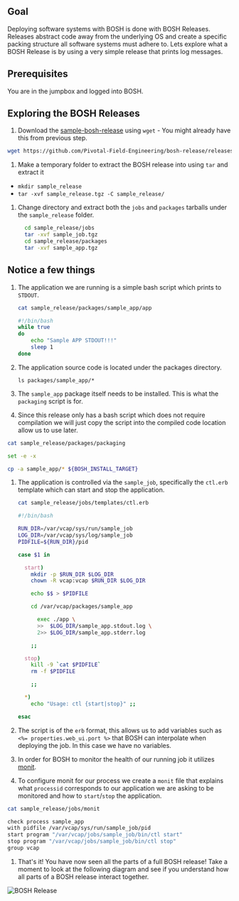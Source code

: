 ## Goal

Deploying software systems with BOSH is done with BOSH Releases. Releases abstract code away from the underlying OS and create a specific packing structure all software systems must adhere to. Lets explore what a BOSH Release is by using a very simple release that prints log messages.

## Prerequisites

You are in the jumpbox and logged into BOSH.

## Exploring the BOSH Releases


1. Download the [sample-bosh-release](https://github.com/Pivotal-Field-Engineering/bosh-release) using `wget` - You might already have this from previous step.

```bash
wget https://github.com/Pivotal-Field-Engineering/bosh-release/releases/download/1.2/sample_release.tgz
```

1. Make a temporary folder to extract the BOSH release into using `tar` and extract it

  - `mkdir sample_release`
  - `tar -xvf sample_release.tgz -C sample_release/`

1. Change directory and extract both the `jobs` and `packages` tarballs under the `sample_release` folder.

    ```bash
      cd sample_release/jobs
      tar -xvf sample_job.tgz
      cd sample_release/packages
      tar -xvf sample_app.tgz
    ```

##  Notice a few things

1. The application we are running is a simple bash script which prints to `STDOUT`.
    ```bash
    cat sample_release/packages/sample_app/app

    #!/bin/bash
    while true
    do
    	echo "Sample APP STDOUT!!!"
    	sleep 1
    done
    ```

1. The application source code is located under the packages directory.

    `ls packages/sample_app/*`

1. The `sample_app` package itself needs to be installed. This is what the `packaging` script is for.

1. Since this release only has a bash script which does not require compilation we will just copy the script into the compiled code location allow us to use later.

  ```bash
  cat sample_release/packages/packaging

  set -e -x

  cp -a sample_app/* ${BOSH_INSTALL_TARGET}
  ```

1. The application is controlled via the `sample_job`, specifically the `ctl.erb` template which can start and stop the application.

    ```bash
    cat sample_release/jobs/templates/ctl.erb

    #!/bin/bash

    RUN_DIR=/var/vcap/sys/run/sample_job
    LOG_DIR=/var/vcap/sys/log/sample_job
    PIDFILE=${RUN_DIR}/pid

    case $1 in

      start)
        mkdir -p $RUN_DIR $LOG_DIR
        chown -R vcap:vcap $RUN_DIR $LOG_DIR

        echo $$ > $PIDFILE

        cd /var/vcap/packages/sample_app

          exec ./app \
          >>  $LOG_DIR/sample_app.stdout.log \
          2>> $LOG_DIR/sample_app.stderr.log

        ;;

      stop)
        kill -9 `cat $PIDFILE`
        rm -f $PIDFILE

        ;;

      *)
        echo "Usage: ctl {start|stop}" ;;

    esac
    ```
1.  The script is of the `erb` format, this allows us to add variables such as `<%= properties.web_ui.port %>` that BOSH can interpolate when deploying the job. In this case we have no variables.

1. In order for BOSH to monitor the health of our running job it utilizes [monit](https://en.wikipedia.org/wiki/Monit).

1. To configure monit for our process we create a `monit` file that explains what `processid` corresponds to our application we are asking to be monitored and how to `start`/`stop` the application.

  ```bash
  cat sample_release/jobs/monit

  check process sample_app
  with pidfile /var/vcap/sys/run/sample_job/pid
  start program "/var/vcap/jobs/sample_job/bin/ctl start"
  stop program "/var/vcap/jobs/sample_job/bin/ctl stop"
  group vcap
```

1. That's it! You have now seen all the parts of a full BOSH release! Take a moment to look at the following diagram and see if you understand how all parts of a BOSH release interact together.

![BOSH Release](bosh-release.png "BOSH Release")
